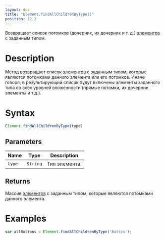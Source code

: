 ```yaml
---
layout: doc
title: "Element.findAllChildrenByType()"
position: 12.2
---
```


Возвращает список потомков (дочерних, их дочерних и т. д.) [элементов]() с заданным типом.

# Description

Метод возвращает список [элементов](../) с заданным типом, которые являются потомками данного элемента или его потомков.
Иначе говоря, в результирующий список будут включены элементы заданного типа со всех уровней вложенности (прямые потомки, 
их дочерние элементы и т.д.).

# Syntax

```js
Element.findAllChildrenByType(type)
```

## Parameters

|Name|Type|Description|
|----|----|-----------|
|`type`|`String`|Тип элемента.|

## Returns

Массив [элементов](../) с заданным типом, которые являются потомками данного элемента.

# Examples

```js
var allButtons = Element.findAllChildrenByType('Button');
```
